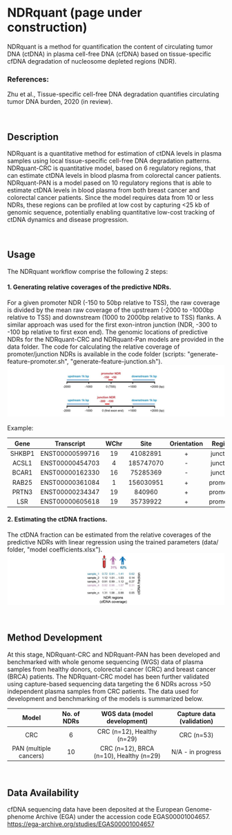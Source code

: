 # NDRquant (page under construction)
NDRquant is a method for quantification the content of circulating tumor DNA (ctDNA) in plasma cell-free DNA (cfDNA) based on tissue-specific cfDNA degradation of nucleosome depleted regions (NDR).
### References:
Zhu et al., Tissue-specific cell-free DNA degradation quantifies circulating tumor DNA burden, 2020 (in review).
<p>&nbsp;</p>

## Description
NDRquant is a quantitative method for estimation of ctDNA levels in plasma samples using local tissue-specific cell-free DNA degradation patterns. NDRquant-CRC is quantitative model, based on 6 regulatory regions, that can estimate ctDNA levels in blood plasma from colorectal cancer patients. NDRquant-PAN is a model pased on  10 regulatory regions that is able to estimate ctDNA levels in blood plasma from both breast cancer and colorectal cancer patients. Since the model requires data from 10 or less NDRs, these regions can be profiled at low cost by capturing <25 kb of genomic sequence, potentially enabling quantitative low-cost tracking of ctDNA dynamics and disease progression.
<p>&nbsp;</p>

## Usage
The NDRquant workflow comprise the following 2 steps:

#### 1. Generating relative coverages of the predictive NDRs.
For a given promoter NDR (-150 to 50bp relative to TSS), the raw coverage is divided by the mean raw coverage of the upstream (-2000 to -1000bp relative to TSS) and downstream (1000 to 2000bp relative to TSS) flanks. A similar approach was used for the first exon-intron junction (NDR, -300 to -100 bp relative to first exon end). The genomic locations of predictive NDRs for the NDRquant-CRC and NDRquant-Pan models are provided in the data folder. The code for calculating the relative coverage of promoter/junction NDRs is available in the code folder (scripts: "generate-feature-promoter.sh", "generate-feature-junction.sh").
![Alt text](https://github.com/skandlab/NDRquant/blob/main/Data/relative%20coverage.jpg)

Example:

| Gene  | Transcript  | WChr | Site | Orientation	| Region | Expr. |
|:--------:|:--------:|:-----:|:-----:|:---------:|:-----:|:-----:|
| SHKBP1 |ENST00000599716 |	19 | 41082891 |	+	| junction	| blood|
| ACSL1	 |ENST00000454703	| 4	| 185747070	| -	| junction	| blood|
| BCAR1	| ENST00000162330	| 16 | 75285369	| -	| junction	| tumor|
| RAB25	| ENST00000361084	| 1	| 156030951	| +	| promoter	| tumor|
| PRTN3 |	ENST00000234347	| 19 |	840960	| +	| promoter	| blood|
| LSR	  | ENST00000605618	| 19 | 35739922	| +	| promoter	| tumor|

#### 2. Estimating the ctDNA fractions. 
The ctDNA fraction can be estimated from the relative coverages of the predictive NDRs with linear regression using the trained parameters (data/ folder, "model coefficients.xlsx").
![Alt text](https://github.com/skandlab/NDRquant/blob/main/Data/model%20prediction.jpg)

<p>&nbsp;</p>

## Method Development
At this stage, NDRquant-CRC and NDRquant-PAN has been developed and benchmarked with whole genome sequencing (WGS) data of plasma samples from healthy donors, colorectal cancer (CRC) and breast cancer (BRCA) patients. The NDRquant-CRC model has been further validated using capture-based sequencing data targeting the 6 NDRs across >50 independent plasma samples from CRC patients. The data used for development and benchmarking of the models is summarized below.

| Model  | No. of NDRs  | WGS data (model development) | Capture data (validation) |
|:-------------:|:-------------:|:-----:|:-----:|
| CRC      | 6  | CRC (n=12), Healthy (n=29)  | CRC (n=53) |
| PAN (multiple cancers) | 10 | CRC (n=12), BRCA (n=10), Healthy (n=29) | N/A - in progress |
<p>&nbsp;</p>

## Data Availability
cfDNA sequencing data have been deposited at the European Genome-phenome Archive (EGA) under the accession code EGAS00001004657. https://ega-archive.org/studies/EGAS00001004657

